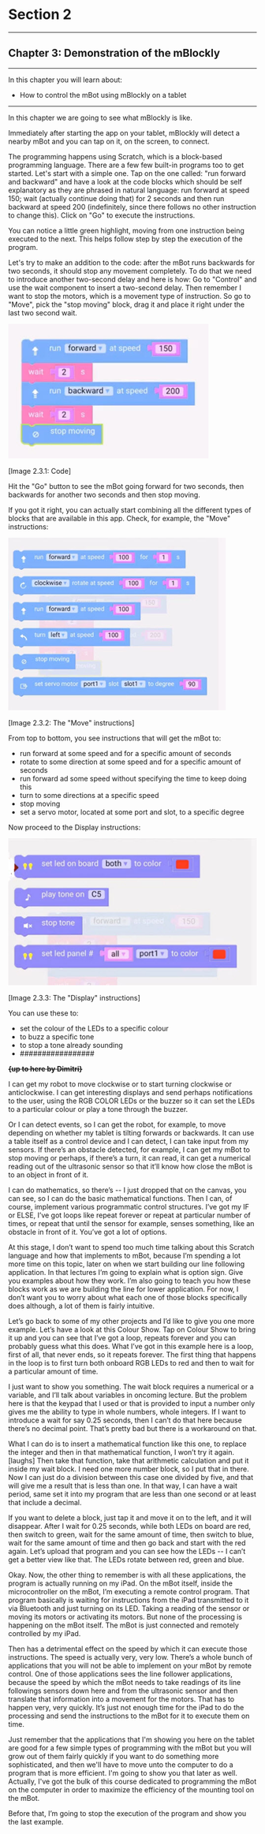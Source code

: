 # Section 2

---

## Chapter 3: Demonstration of the mBlockly

---

In this chapter you will learn about:

* How to control the mBot using mBlockly on a tablet

---

In this chapter we are going to see what mBlockly is like.

Immediately after starting the app on your tablet, mBlockly will detect a nearby mBot and you can tap on it, on the screen, to connect.

The programming happens using Scratch, which is a block-based programming language. There are a few few built-in programs too to get started. Let's start with a simple one. Tap on the one called: "run forward and backward" and have a look at the code blocks which should be self explanatory as they are phrased in natural language:  run forward at speed 150; wait \(actually continue doing that\) for 2 seconds and then run backward at speed 200 \(indefinitely, since there follows no other instruction to change this\). Click on "Go" to execute the instructions.

You can notice a little green highlight, moving from one instruction being executed to the next. This helps follow step by step the execution of the program.

Let's try to make an addition to the code: after the mBot runs backwards for two seconds, it should stop any movement completely. To do that we need to introduce another two-second delay and here is how: Go to "Control" and use the wait component to insert a two-second delay. Then remember I want to stop the motors, which is a movement type of instruction. So go to "Move", pick the "stop moving" block, drag it and place it right under the last two second wait.

![](/assets/Img.2.3.1.jpg)

\[Image 2.3.1: Code\]

Hit the "Go" button to see the mBot going forward for two seconds, then backwards for another two seconds and then  stop moving.

If you got it right, you can actually start combining all the different types of blocks that are available in this app. Check, for example, the "Move" instructions:

![](/assets/Img.2.3.2.jpg)

\[Image 2.3.2: The "Move" instructions\]

From top to bottom, you see instructions that will get the mBot to:

* run forward at some speed and for a specific amount of seconds
* rotate to some direction at some speed and for a specific amount of seconds
* run forward ad some speed without specifying the time to keep doing this
* turn to some directions at a specific speed
* stop moving
* set a servo motor, located at some port and slot, to a specific degree

Now proceed to the Display instructions:

![](/assets/Img.2.3.3.jpg)

\[Image 2.3.3: The "Display" instructions\]

You can use these to:

* set the colour of the LEDs to a specific colour
* to buzz a specific tone
* to stop a tone already sounding
* \#\#\#\#\#\#\#\#\#\#\#\#\#\#\#\#\#

~~**{up to here by Dimitri}**~~

I can get my robot to move clockwise or to start turning clockwise or anticlockwise. I can get interesting displays and send perhaps notifications to the user, using the RGB COLOR LEDs or the buzzer so it can set the LEDs to a particular colour or play a tone through the buzzer.

Or I can detect events, so I can get the robot, for example, to move depending on whether my tablet is tilting forwards or backwards. It can use a table itself as a control device and I can detect, I can take input from my sensors. If there’s an obstacle detected, for example, I can get my mBot to stop moving or perhaps, if there’s a turn, it can read, it can get a numerical reading out of the ultrasonic sensor so that it’ll know how close the mBot is to an object in front of it.

I can do mathematics, so there’s -- I just dropped that on the canvas, you can see, so I can do the basic mathematical functions. Then I can, of course, implement various programmatic control structures. I’ve got my IF or ELSE, I’ve got loops like repeat forever or repeat at particular number of times, or repeat that until the sensor for example, senses something, like an obstacle in front of it. You’ve got a lot of options.

At this stage, I don’t want to spend too much time talking about this Scratch language and how that implements to mBot, because I’m spending a lot more time on this topic, later on when we start building our line following application. In that lectures I’m going to explain what is option sign. Give you examples about how they work. I’m also going to teach you how these blocks work as we are building the line for lower application. For now, I don’t want you to worry about what each one of those blocks specifically does although, a lot of them is fairly intuitive.

Let’s go back to some of my other projects and I’d like to give you one more example. Let’s have a look at this Colour Show. Tap on Colour Show to bring it up and you can see that I’ve got a loop, repeats forever and you can probably guess what this does. What I’ve got in this example here is a loop, first of all, that never ends, so it repeats forever. The first thing that happens in the loop is to first turn both onboard RGB LEDs to red and then to wait for a particular amount of time.

I just want to show you something. The wait block requires a numerical or a variable, and I’ll talk about variables in oncoming lecture. But the problem here is that the keypad that I used or that is provided to input a number only gives me the ability to type in whole numbers, whole integers. If I want to introduce a wait for say 0.25 seconds, then I can’t do that here because there’s no decimal point. That’s pretty bad but there is a workaround on that.

What I can do is to insert a mathematical function like this one, to replace the integer and then in that mathematical function, I won’t try it again. \[laughs\] Then take that function, take that arithmetic calculation and put it inside my wait block. I need one more number block, so I put that in there. Now I can just do a division between this case one divided by five, and that will give me a result that is less than one. In that way, I can have a wait period, same set it into my program that are less than one second or at least that include a decimal.

If you want to delete a block, just tap it and move it on to the left, and it will disappear. After I wait for 0.25 seconds, while both LEDs on board are red, then switch to green, wait for the same amount of time, then switch to blue, wait for the same amount of time and then go back and start with the red again. Let’s upload that program and you can see how the LEDs -- I can’t get a better view like that. The LEDs rotate between red, green and blue.

Okay. Now, the other thing to remember is with all these applications, the program is actually running on my iPad. On the mBot itself, inside the microcontroller on the mBot, I’m executing a remote control program. That program basically is waiting for instructions from the iPad transmitted to it via Bluetooth and just turning on its LED. Taking a reading of the sensor or moving its motors or activating its motors. But none of the processing is happening on the mBot itself. The mBot is just connected and remotely controlled by my iPad.

Then has a detrimental effect on the speed by which it can execute those instructions. The speed is actually very, very low. There’s a whole bunch of applications that you will not be able to implement on your mBot by remote control. One of those applications sees the line follower applications, because the speed by which the mBot needs to take readings of its line followings sensors down here and from the ultrasonic sensor and then translate that information into a movement for the motors. That has to happen very, very quickly. It’s just not enough time for the iPad to do the processing and send the instructions to the mBot for it to execute them on time.

Just remember that the applications that I'm showing you here on the tablet are good for a few simple types of programming with the mBot but you will grow out of them fairly quickly if you want to do something more sophisticated, and then we'll have to move unto the computer to do a program that is more efficient. I'm going to show you that later as well. Actually, I've got the bulk of this course dedicated to programming the mBot on the computer in order to maximize the efficiency of the mounting tool on the mBot.

Before that, I’m going to stop the execution of the program and show you the last example.


